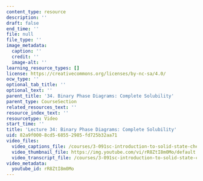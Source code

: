 ```yaml
---
content_type: resource
description: ''
draft: false
end_time: ''
file: null
file_type: ''
image_metadata:
  caption: ''
  credit: ''
  image-alt: ''
learning_resource_types: []
license: https://creativecommons.org/licenses/by-nc-sa/4.0/
ocw_type: ''
optional_tab_title: ''
optional_text: ''
parent_title: '34. Binary Phase Diagrams: Complete Solubility'
parent_type: CourseSection
related_resources_text: ''
resource_index_text: ''
resourcetype: Video
start_time: ''
title: 'Lecture 34: Binary Phase Diagrams: Complete Solubility'
uid: 82a9f000-8cd5-6855-2985-fd725b32aa71
video_files:
  video_captions_file: /courses/3-091sc-introduction-to-solid-state-chemistry-fall-2010/6ec9458f303d50988cc20646e427ba4c_rR8ZtI8m0Mo.vtt
  video_thumbnail_file: https://img.youtube.com/vi/rR8ZtI8m0Mo/default.jpg
  video_transcript_file: /courses/3-091sc-introduction-to-solid-state-chemistry-fall-2010/926b81fe8379495bb38db7e2cffa5776_rR8ZtI8m0Mo.pdf
video_metadata:
  youtube_id: rR8ZtI8m0Mo
---
```

